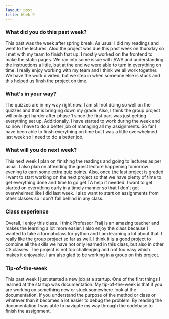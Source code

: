 ```yaml
---
layout: post
title: Week 9
---
```


### What did you do this past week?

This past was the week after spring break. As usual I did my readings and went to the lectures. Also the project was due this past week on thursday so I met with my team to finish that up. I mostly worked on the frontend to make the static pages. We ran into some issue with AWS and understanding the instructions a little, but at the end we were able to turn in everything on time. I really enjoy working with my team and I think we all work together. We have the work divided, but we step in when someone else is stuck and this helped us finsh the project on time. 

### What's in your way?

The quizzes are in my way right now. I am stil not doing so well on the quizzes and that is bringing down my grade. Also, I think the group project will only get harder after phase 1 since the first part was just getting everything set up. Additionally, I have started to work during the week and so now I have to do a better job of managing all my assignments. So far I have been able to finsh everything on time but I was a little overwhelmed last week so I need to do a better job.   

### What will you do next week?

This next week I plan on finishing the readings and going to lectures as per usual. I also plan on attending the guest lecture happening tomorrow evening to earn some extra quiz points. Also, once the last project is graded I want to start working on the next project so that we have plenty of time to get everything done and time to go get TA help if needed. I want to get started on everything early in a timely manner so that I don't get overwhelmed like I did last week. I also want to start on assignments from other classes so I don't fall behind in any class. 

### Class experience

Overall, I enjoy this class. I think Professor Fraij is an amazing teacher and makes the learning a lot more easier. I also enjoy the class because I wanted to take a formal class for python and I am learning a lot about that. I really like the group project so far as well. I think it is a good project to combine all the skills we have not only learned in this class, but also in other CS classes. The project is not too challenging and not too easy which makes it enjoyable. I am also glad to be working in a group on this project. 

### Tip-of-the-week

This past week I just started a new job at a startup. One of the first things I learned at the startup was documentation. My tip-of-the-week is that if you are working on something new or stuck somewhere look at the documentation. If you understand the purpose of the method or class or whatever than it becomes a lot easier to debug the problem. By reading the documentation I was able to navigate my way through the codebase to finish the assignment. 
